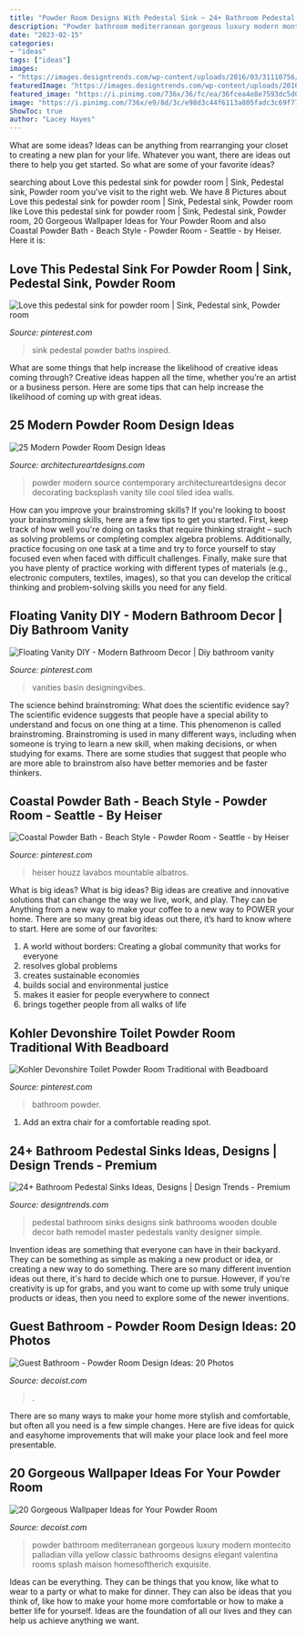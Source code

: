 ```yaml
---
title: "Powder Room Designs With Pedestal Sink ~ 24+ Bathroom Pedestal Sinks Ideas, Designs"
description: "Powder bathroom mediterranean gorgeous luxury modern montecito palladian villa yellow classic bathrooms designs elegant valentina rooms splash maison homesoftherich exquisite"
date: "2023-02-15"
categories:
- "ideas"
tags: ["ideas"]
images:
- "https://images.designtrends.com/wp-content/uploads/2016/03/31110756/Wooden-Bathroom-with-Pedestal-Sinks-Ideas.jpeg"
featuredImage: "https://images.designtrends.com/wp-content/uploads/2016/03/31110756/Wooden-Bathroom-with-Pedestal-Sinks-Ideas.jpeg"
featured_image: "https://i.pinimg.com/736x/36/fc/ea/36fcea4e8e7593dc5d08330c86731625--inspired-baths-pedestal-sink.jpg"
image: "https://i.pinimg.com/736x/e9/8d/3c/e98d3c44f6113a805fadc3c69f77f38f.jpg"
ShowToc: true
author: "Lacey Hayes"
---
```



What are some ideas?
Ideas can be anything from rearranging your closet to creating a new plan for your life. Whatever you want, there are ideas out there to help you get started. So what are some of your favorite ideas?

	

		
searching about Love this pedestal sink for powder room | Sink, Pedestal sink, Powder room you've visit to the right web. We have 8 Pictures about Love this pedestal sink for powder room | Sink, Pedestal sink, Powder room like Love this pedestal sink for powder room | Sink, Pedestal sink, Powder room, 20 Gorgeous Wallpaper Ideas for Your Powder Room and also Coastal Powder Bath - Beach Style - Powder Room - Seattle - by Heiser. Here it is:
		
    
## Love This Pedestal Sink For Powder Room | Sink, Pedestal Sink, Powder Room

<img loading=lazy src="https://i.pinimg.com/736x/36/fc/ea/36fcea4e8e7593dc5d08330c86731625--inspired-baths-pedestal-sink.jpg" onerror="this.onerror=null;this.src='https://tse2.mm.bing.net/th?id=OIP.vvCjXlXLWiO7t7uZBfHl4QHaJ4&amp;pid=15.1';" alt="Love this pedestal sink for powder room | Sink, Pedestal sink, Powder room">

_Source: pinterest.com_

>sink pedestal powder baths inspired. 

	

What are some things that help increase the likelihood of creative ideas coming through?
Creative ideas happen all the time, whether you’re an artist or a business person. Here are some tips that can help increase the likelihood of coming up with great ideas.

    
## 25 Modern Powder Room Design Ideas

<img loading=lazy src="http://www.architectureartdesigns.com/wp-content/uploads/2013/09/81.jpg" onerror="this.onerror=null;this.src='https://tse4.mm.bing.net/th?id=OIP.kj-tHCaSgf5A7kseXz6sZQHaLI&amp;pid=15.1';" alt="25 Modern Powder Room Design Ideas">

_Source: architectureartdesigns.com_

>powder modern source contemporary architectureartdesigns decor decorating backsplash vanity tile cool tiled idea walls. 

	

How can you improve your brainstroming skills?
If you're looking to boost your brainstroming skills, here are a few tips to get you started. First, keep track of how well you're doing on tasks that require thinking straight – such as solving problems or completing complex algebra problems. Additionally, practice focusing on one task at a time and try to force yourself to stay focused even when faced with difficult challenges. Finally, make sure that you have plenty of practice working with different types of materials (e.g., electronic computers, textiles, images), so that you can develop the critical thinking and problem-solving skills you need for any field.

    
## Floating Vanity DIY - Modern Bathroom Decor | Diy Bathroom Vanity

<img loading=lazy src="https://i.pinimg.com/736x/e9/8d/3c/e98d3c44f6113a805fadc3c69f77f38f.jpg" onerror="this.onerror=null;this.src='https://tse3.mm.bing.net/th?id=OIP.AHAL-la7bYiTH-EBhLkcrQHaNK&amp;pid=15.1';" alt="Floating Vanity DIY - Modern Bathroom Decor | Diy bathroom vanity">

_Source: pinterest.com_

>vanities basin designingvibes. 

	

The science behind brainstroming: What does the scientific evidence say?
The scientific evidence suggests that people have a special ability to understand and focus on one thing at a time. This phenomenon is called brainstroming. Brainstroming is used in many different ways, including when someone is trying to learn a new skill, when making decisions, or when studying for exams. There are some studies that suggest that people who are more able to brainstrom also have better memories and be faster thinkers.

    
## Coastal Powder Bath - Beach Style - Powder Room - Seattle - By Heiser

<img loading=lazy src="https://i.pinimg.com/736x/b3/64/bb/b364bb7624edc632c5f05258d317170a.jpg" onerror="this.onerror=null;this.src='https://tse4.mm.bing.net/th?id=OIP.Jum2K8e3HGMtxpePNg4n6gHaKb&amp;pid=15.1';" alt="Coastal Powder Bath - Beach Style - Powder Room - Seattle - by Heiser">

_Source: pinterest.com_

>heiser houzz lavabos mountable albatros. 

	

What is big ideas?
What is big ideas? Big ideas are creative and innovative solutions that can change the way we live, work, and play. They can be Anything from a new way to make your coffee to a new way to POWER your home. There are so many great big ideas out there, it’s hard to know where to start. Here are some of our favorites: 
1. A world without borders: Creating a global community that works for everyone 
2. resolves global problems 
3. creates sustainable economies 
4. builds social and environmental justice  
5. makes it easier for people everywhere to connect 
6. brings together people from all walks of life 

    
## Kohler Devonshire Toilet Powder Room Traditional With Beadboard

<img loading=lazy src="https://s-media-cache-ak0.pinimg.com/736x/f0/1f/4a/f01f4add1dfe424f2410d790078bb10f.jpg" onerror="this.onerror=null;this.src='https://tse2.mm.bing.net/th?id=OIP._iX8NHolEFeiTeclR7mTlAHaKC&amp;pid=15.1';" alt="Kohler Devonshire Toilet Powder Room Traditional with Beadboard">

_Source: pinterest.com_

>bathroom powder. 

	

1. Add an extra chair for a comfortable reading spot.

    
## 24+ Bathroom Pedestal Sinks Ideas, Designs | Design Trends - Premium

<img loading=lazy src="https://images.designtrends.com/wp-content/uploads/2016/03/31110756/Wooden-Bathroom-with-Pedestal-Sinks-Ideas.jpeg" onerror="this.onerror=null;this.src='https://tse2.mm.bing.net/th?id=OIP.hFo6QgUFgTKAkIWRS7l1WQHaJ4&amp;pid=15.1';" alt="24+ Bathroom Pedestal Sinks Ideas, Designs | Design Trends - Premium">

_Source: designtrends.com_

>pedestal bathroom sinks designs sink bathrooms wooden double decor bath remodel master pedestals vanity designer simple. 

	

Invention ideas are something that everyone can have in their backyard. They can be something as simple as making a new product or idea, or creating a new way to do something. There are so many different invention ideas out there, it's hard to decide which one to pursue. However, if you're creativity is up for grabs, and you want to come up with some truly unique products or ideas, then you need to explore some of the newer inventions.

    
## Guest Bathroom - Powder Room Design Ideas: 20 Photos

<img loading=lazy src="https://cdn.decoist.com/wp-content/uploads/2012/04/powder-room-bathroom-decor.jpg" onerror="this.onerror=null;this.src='https://tse4.mm.bing.net/th?id=OIP.J1h0YW_UDogy3q0Vje_KGAHaLH&amp;pid=15.1';" alt="Guest Bathroom - Powder Room Design Ideas: 20 Photos">

_Source: decoist.com_

>. 

	

There are so many ways to make your home more stylish and comfortable, but often all you need is a few simple changes. Here are five ideas for quick and easyhome improvements that will make your place look and feel more presentable.

    
## 20 Gorgeous Wallpaper Ideas For Your Powder Room

<img loading=lazy src="http://cdn.decoist.com/wp-content/uploads/2014/12/A-splash-of-yellow-for-the-Mediterranean-powder-room.jpg" onerror="this.onerror=null;this.src='https://tse4.mm.bing.net/th?id=OIP.3z8CJKftR8XC6AIQpU-TkQHaLY&amp;pid=15.1';" alt="20 Gorgeous Wallpaper Ideas for Your Powder Room">

_Source: decoist.com_

>powder bathroom mediterranean gorgeous luxury modern montecito palladian villa yellow classic bathrooms designs elegant valentina rooms splash maison homesoftherich exquisite. 

	

Ideas can be everything. They can be things that you know, like what to wear to a party or what to make for dinner. They can also be ideas that you think of, like how to make your home more comfortable or how to make a better life for yourself. Ideas are the foundation of all our lives and they can help us achieve anything we want.

